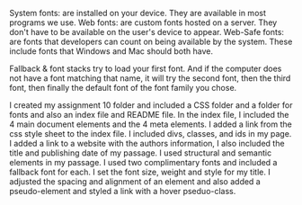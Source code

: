 System fonts: are installed on your device. They are available in most programs we use.
Web fonts: are custom fonts hosted on a server. They don't have to be available on the user's device to appear.
Web-Safe fonts: are fonts that developers can count on being available by the system. These include fonts that Windows and Mac should both have.

Fallback & font stacks try to load your first font. And if the computer does not have a font matching that name, it will try the second font, then the third font, then finally the default font of the font family you chose.

I created my assignment 10 folder and included a CSS folder and a folder for fonts and also an index file and README file. In the index file, I included the 4 main document elements and the 4 meta elements. I added a link from the css style sheet to the index file. I included divs, classes, and ids in my page. I added a link to a website with the authors information, I also included the title and publishing date of my passage. I used structural and semantic elements in my passage. I used two complimentary fonts and included a fallback font for each. I set the font size, weight and style for my title. I adjusted the spacing and alignment of an element and also added a pseudo-element and styled a link with a hover pseduo-class.
